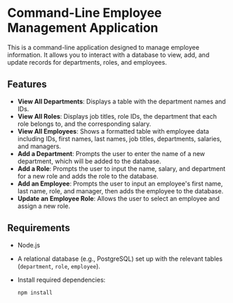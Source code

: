 # Command-Line Employee Management Application

This is a command-line application designed to manage employee information. It allows you to interact with a database to view, add, and update records for departments, roles, and employees.

## Features

- **View All Departments**: Displays a table with the department names and IDs.
- **View All Roles**: Displays job titles, role IDs, the department that each role belongs to, and the corresponding salary.
- **View All Employees**: Shows a formatted table with employee data including IDs, first names, last names, job titles, departments, salaries, and managers.
- **Add a Department**: Prompts the user to enter the name of a new department, which will be added to the database.
- **Add a Role**: Prompts the user to input the name, salary, and department for a new role and adds the role to the database.
- **Add an Employee**: Prompts the user to input an employee's first name, last name, role, and manager, then adds the employee to the database.
- **Update an Employee Role**: Allows the user to select an employee and assign a new role.

## Requirements

- Node.js
- A relational database (e.g., PostgreSQL) set up with the relevant tables (`department`, `role`, `employee`).
- Install required dependencies:

  ```bash
  npm install
